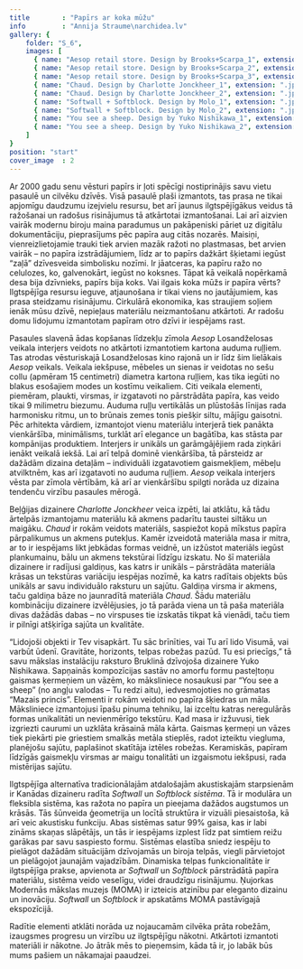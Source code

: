 ```yaml
---
title        : "Papīrs ar koka mūžu"
info         : "Annija Straume\narchidea.lv"
gallery: {
    folder: "S_6",
    images: [
      { name: "Aesop retail store. Design by Brooks+Scarpa_1", extension: ".jpg" },
      { name: "Aesop retail store. Design by Brooks+Scarpa_2", extension: ".jpg" },
      { name: "Aesop retail store. Design by Brooks+Scarpa_3", extension: ".jpg" },
      { name: "Chaud. Design by Charlotte Jonckheer_1", extension: ".jpg" },
      { name: "Chaud. Design by Charlotte Jonckheer_2", extension: ".jpg" },
      { name: "Softwall + Softblock. Design by Molo_1", extension: ".jpg" },
      { name: "Softwall + Softblock. Design by Molo_2", extension: ".jpg" },
      { name: "You see a sheep. Design by Yuko Nishikawa_1", extension: ".jpg" },
      { name: "You see a sheep. Design by Yuko Nishikawa_2", extension: ".jpg" }
    ]
}
position: "start"
cover_image  : 2
---
```

Ar 2000 gadu senu vēsturi papīrs ir ļoti spēcīgi nostiprinājis savu vietu pasaulē un cilvēku dzīvēs. Visā pasaulē plaši izmantots, tas prasa ne tikai apjomīgu daudzumu izejvielu resursu, bet arī jaunus ilgtspējīgākus veidus tā ražošanai un radošus risinājumus tā atkārtotai izmantošanai. Lai arī aizvien vairāk modernu biroju maina paradumus un pakāpeniski pāriet uz digitālu dokumentāciju, pieprasījums pēc papīra aug citās nozarēs. Maisiņi, vienreizlietojamie trauki tiek arvien mazāk ražoti no plastmasas, bet arvien vairāk – no papīra izstrādājumiem, līdz ar to papīrs dažkārt šķietami iegūst “zaļā” dzīvesveida simbolisku nozīmi. Ir jāatceras, ka papīru ražo no celulozes, ko, galvenokārt, iegūst no koksnes. Tāpat kā veikalā nopērkamā desa bija dzīvnieks, papīrs bija koks. Vai ilgais koka mūžs ir papīra vērts? Ilgtspējīga resursu ieguve, atjaunošana ir tikai viens no jautājumiem, kas prasa steidzamu risinājumu. Cirkulārā ekonomika, kas straujiem soļiem ienāk mūsu dzīvē, nepieļaus materiālu neizmantošanu atkārtoti. Ar radošu domu lidojumu izmantotam papīram otro dzīvi ir iespējams rast.

Pasaules slavenā ādas kopšanas līdzekļu zīmola _Aesop_ Losandželosas veikala interjers veidots no atkārtoti izmantotiem kartona auduma ruļļiem. Tas atrodas vēsturiskajā Losandželosas kino rajonā un ir līdz šim lielākais _Aesop_ veikals. Veikala iekšpuse, mēbeles un sienas ir veidotas no sešu collu (apmēram 15 centimetri) diametra kartona ruļļiem, kas tika iegūti no blakus esošajiem modes un kostīmu veikaliem. Citi veikala elementi, piemēram, plaukti, virsmas, ir izgatavoti no pārstrādāta papīra, kas veido tikai 9 milimetru biezumu. Auduma ruļļu vertikālās un plūstošās līnijas rada harmonisku ritmu, un to brūnais zemes tonis piešķir siltu, mājīgu gaisotni. Pēc arhitekta vārdiem, izmantojot vienu materiālu interjerā tiek panākta vienkāršība, minimālisms, turklāt arī elegance un bagātība, kas stāsta par kompānijas produktiem. Interjers ir unikāls un garāmgājējiem rada ziņkāri ienākt veikalā iekšā. Lai arī telpā dominē vienkāršība, tā pārsteidz ar dažādām dizaina detaļām – individuāli izgatavotiem gaismekļiem, mēbeļu atvilktnēm, kas arī izgatavoti no auduma ruļļiem. _Aesop_ veikala interjers vēsta par zīmola vērtībām, kā arī ar vienkāršību spilgti norāda uz dizaina tendenču virzību pasaules mērogā.

Beļģijas dizainere _Charlotte Jonckheer_ veica izpēti, lai atklātu, kā tādu ārtelpās izmantojamu materiālu kā akmens padarītu taustei siltāku un maigāku. _Chaud_ ir rokām veidots materiāls, saspiežot kopā mīkstus papīra pārpalikumus un akmens putekļus. Kamēr izveidotā materiāla masa ir mitra, ar to ir iespējams likt jebkādas formas veidnē, un izžūstot materiāls iegūst plankumainu, bālu un akmens tekstūrai līdzīgu izskatu. No šī materiāla dizainere ir radījusi galdiņus, kas katrs ir unikāls – pārstrādāta materiāla krāsas un tekstūras variāciju iespējas nozīmē, ka katrs radītais objekts būs unikāls ar savu individuālo raksturu un sajūtu. Galdiņa virsma ir akmens, taču galdiņa bāze no jaunradītā materiāla _Chaud_. Šādu materiālu kombināciju dizainere izvēlējusies, jo tā parāda viena un tā paša materiāla divas dažādās dabas – no virspuses tie izskatās tikpat kā vienādi, taču tiem ir pilnīgi atšķirīga sajūta un kvalitāte.

“Lidojoši objekti ir Tev visapkārt. Tu sāc brīnīties, vai Tu arī lido Visumā, vai varbūt ūdenī. Gravitāte, horizonts, telpas robežas pazūd. Tu esi priecīgs,” tā savu mākslas instalāciju raksturo Bruklinā dzīvojoša dizainere Yuko Nishikawa. Sapņainās kompozīcijas sastāv no amorfu formu pasteļtoņu gaismas ķermeņiem un vāzēm, ko māksliniece nosaukusi par “You see a sheep” (no angļu valodas – Tu redzi aitu), iedvesmojoties no grāmatas “Mazais princis”. Elementi ir rokām veidoti no papīra šķiedras un māla. Māksliniece izmantojusi īpašu pinuma tehniku, lai izceltu katras neregulārās formas unikalitāti un nevienmērīgo tekstūru. Kad masa ir izžuvusi, tiek izgriezti caurumi un uzklāta krāsainā māla kārta. Gaismas ķermeņi un vāzes tiek piekārti pie griestiem smalkās metāla stieplēs, radot izteiktu viegluma, planējošu sajūtu, paplašinot skatītāja iztēles robežas. Keramiskās, papīram līdzīgās gaismekļu virsmas ar maigu tonalitāti un izgaismotu iekšpusi, rada mistērijas sajūtu.

Ilgtspējīga alternatīva tradicionālajām atdalošajām akustiskajām starpsienām ir Kanādas dizaineru radīta _Softwall_ un _Softblock sistēma_. Tā ir modulāra un fleksibla sistēma, kas ražota no papīra un pieejama dažādos augstumos un krāsās. Tās šūnveida ģeometrija un locītā struktūra ir vizuāli piesaistoša, kā arī veic akustisku funkciju. Abas sistēmas satur 99% gaisa, kas ir labi zināms skaņas slāpētājs, un tās ir iespējams izplest līdz pat simtiem reižu garākas par savu saspiesto formu. Sistēmas elastība sniedz iespēju to pielāgot dažādām situācijām dzīvojamās un biroja telpās, viegli pārvietojot un pielāgojot jaunajām vajadzībām. Dinamiska telpas funkcionalitāte ir ilgtspējīga prakse, apvienota ar _Softwall_ un _Softblock_ pārstrādātā papīra materiālu, sistēma veido veselīgu, videi draudzīgu risinājumu. Ņujorkas Modernās mākslas muzejs (MOMA) ir izteicis atzinību par eleganto dizainu un inovāciju. _Softwall_ un _Softblock_ ir apskatāms MOMA pastāvīgajā ekspozīcijā.

Radītie elementi atklāti norāda uz nojaucamām cilvēka prāta robežām, izaugsmes progresu un virzību uz ilgtspējīgu nākotni. Atkārtoti izmantoti materiāli ir nākotne. Jo ātrāk mēs to pieņemsim, kāda tā ir, jo labāk būs mums pašiem un nākamajai paaudzei.
